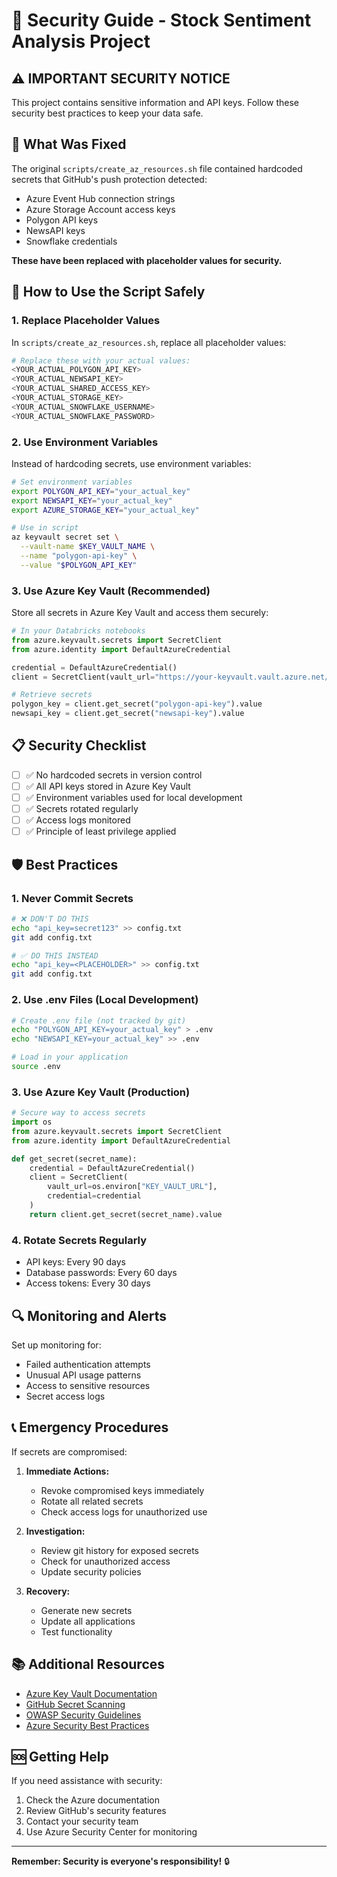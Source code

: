 # 🔐 Security Guide - Stock Sentiment Analysis Project

## ⚠️ IMPORTANT SECURITY NOTICE

This project contains sensitive information and API keys. Follow these security best practices to keep your data safe.

## 🚨 What Was Fixed

The original `scripts/create_az_resources.sh` file contained hardcoded secrets that GitHub's push protection detected:
- Azure Event Hub connection strings
- Azure Storage Account access keys
- Polygon API keys
- NewsAPI keys
- Snowflake credentials

**These have been replaced with placeholder values for security.**

## 🔧 How to Use the Script Safely

### 1. Replace Placeholder Values

In `scripts/create_az_resources.sh`, replace all placeholder values:

```bash
# Replace these with your actual values:
<YOUR_ACTUAL_POLYGON_API_KEY>
<YOUR_ACTUAL_NEWSAPI_KEY>
<YOUR_ACTUAL_SHARED_ACCESS_KEY>
<YOUR_ACTUAL_STORAGE_KEY>
<YOUR_ACTUAL_SNOWFLAKE_USERNAME>
<YOUR_ACTUAL_SNOWFLAKE_PASSWORD>
```

### 2. Use Environment Variables

Instead of hardcoding secrets, use environment variables:

```bash
# Set environment variables
export POLYGON_API_KEY="your_actual_key"
export NEWSAPI_KEY="your_actual_key"
export AZURE_STORAGE_KEY="your_actual_key"

# Use in script
az keyvault secret set \
  --vault-name $KEY_VAULT_NAME \
  --name "polygon-api-key" \
  --value "$POLYGON_API_KEY"
```

### 3. Use Azure Key Vault (Recommended)

Store all secrets in Azure Key Vault and access them securely:

```python
# In your Databricks notebooks
from azure.keyvault.secrets import SecretClient
from azure.identity import DefaultAzureCredential

credential = DefaultAzureCredential()
client = SecretClient(vault_url="https://your-keyvault.vault.azure.net/", credential=credential)

# Retrieve secrets
polygon_key = client.get_secret("polygon-api-key").value
newsapi_key = client.get_secret("newsapi-key").value
```

## 📋 Security Checklist

- [ ] ✅ No hardcoded secrets in version control
- [ ] ✅ All API keys stored in Azure Key Vault
- [ ] ✅ Environment variables used for local development
- [ ] ✅ Secrets rotated regularly
- [ ] ✅ Access logs monitored
- [ ] ✅ Principle of least privilege applied

## 🛡️ Best Practices

### 1. Never Commit Secrets
```bash
# ❌ DON'T DO THIS
echo "api_key=secret123" >> config.txt
git add config.txt

# ✅ DO THIS INSTEAD
echo "api_key=<PLACEHOLDER>" >> config.txt
git add config.txt
```

### 2. Use .env Files (Local Development)
```bash
# Create .env file (not tracked by git)
echo "POLYGON_API_KEY=your_actual_key" > .env
echo "NEWSAPI_KEY=your_actual_key" >> .env

# Load in your application
source .env
```

### 3. Use Azure Key Vault (Production)
```python
# Secure way to access secrets
import os
from azure.keyvault.secrets import SecretClient
from azure.identity import DefaultAzureCredential

def get_secret(secret_name):
    credential = DefaultAzureCredential()
    client = SecretClient(
        vault_url=os.environ["KEY_VAULT_URL"], 
        credential=credential
    )
    return client.get_secret(secret_name).value
```

### 4. Rotate Secrets Regularly
- API keys: Every 90 days
- Database passwords: Every 60 days
- Access tokens: Every 30 days

## 🔍 Monitoring and Alerts

Set up monitoring for:
- Failed authentication attempts
- Unusual API usage patterns
- Access to sensitive resources
- Secret access logs

## 📞 Emergency Procedures

If secrets are compromised:

1. **Immediate Actions:**
   - Revoke compromised keys immediately
   - Rotate all related secrets
   - Check access logs for unauthorized use

2. **Investigation:**
   - Review git history for exposed secrets
   - Check for unauthorized access
   - Update security policies

3. **Recovery:**
   - Generate new secrets
   - Update all applications
   - Test functionality

## 📚 Additional Resources

- [Azure Key Vault Documentation](https://docs.microsoft.com/en-us/azure/key-vault/)
- [GitHub Secret Scanning](https://docs.github.com/en/code-security/secret-scanning)
- [OWASP Security Guidelines](https://owasp.org/www-project-top-ten/)
- [Azure Security Best Practices](https://docs.microsoft.com/en-us/azure/security/)

## 🆘 Getting Help

If you need assistance with security:
1. Check the Azure documentation
2. Review GitHub's security features
3. Contact your security team
4. Use Azure Security Center for monitoring

---

**Remember: Security is everyone's responsibility!** 🔒 